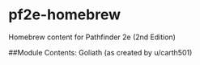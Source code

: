 # pf2e-homebrew
Homebrew content for Pathfinder 2e (2nd Edition)

##Module Contents:
Goliath (as created by u/carth501)

